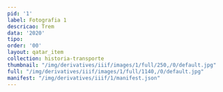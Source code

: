 ```yaml
---
pid: '1'
label: Fotografia 1
descricao: Trem
data: '2020'
tipo: 
order: '00'
layout: qatar_item
collection: historia-transporte
thumbnail: "/img/derivatives/iiif/images/1/full/250,/0/default.jpg"
full: "/img/derivatives/iiif/images/1/full/1140,/0/default.jpg"
manifest: "/img/derivatives/iiif/1/manifest.json"
---
```

